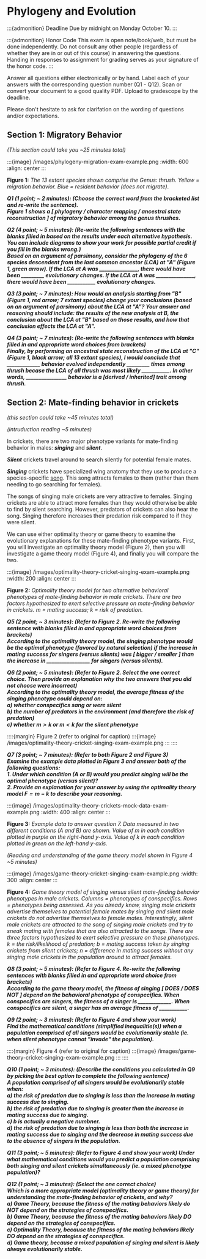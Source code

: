 # Phylogeny and Evolution

:::{admonition} Deadline
Due by midnight on Monday October 10.
:::

:::{admonition} Honor Code
This exam is open note/book/web, but must be done independently. Do not consult any other people (regardless of whether they are in or out of this course) in answering the questions. Handing in responses to assignment for grading serves as your signature of the honor code.
:::

Answer all questions either electronically or by hand. Label each of your answers with the corresponding question number (Q1 - Q12). Scan or convert your document to a good quality PDF. Upload to gradescope by the deadline. 

Please don't hesitate to ask for clarifation on the wording of questions and/or expectations.


## Section 1: Migratory Behavior
*(This section could take you \~25 minutes total)*

:::{image} /images/phylogeny-migration-exam-example.png
:width: 600
:align: center
:::

**Figure 1:** *The 13 extant species shown comprise the Genus: thrush. Yellow = migration behavior. Blue = resident behavior (does not migrate)*. 


***Q1 (1 point; \~ 2 minutes): (Choose the correct word from the bracketed list and re-write the sentence).  
Figure 1 shows a [ phylogeny / character mapping / ancestral state reconstruction ] of migratory behavior among the genus thrushes.***

***Q2 (4 point; \~ 5 minutes): (Re-write the following sentences with the blanks filled in based on the results under each alternative hypothesis. You can include diagrams to show your work for possible partial credit if you fill in the blanks wrong.)  
Based on an argument of parsimony, consider the phylogeny of the 6 species descendent from the last common ancestor (LCA) at "A" (Figure 1, green arrow). If the LCA at A was _______________, there would have been _________ evolutionary changes. If the LCA at A was _______________, there would have been ___________ evolutionary changes.***

***Q3 (3 point; \~ 7 minutes): How would an analysis starting from "B" (Figure 1, red arrow; 7 extant species) change your conclusions (based on an argument of parsimony) about the LCA at "A"? Your answer and reasoning should include: the results of the new analysis at B, the conclusion about the LCA at "B" based on those results, and how that conclusion effects the LCA at "A".***

***Q4 (3 point; \~ 7 minutes): (Re-write the following sentences with blanks filled in and appropriate word choices from brackets)  
Finally, by performing an ancestral state reconstruction of the LCA at "C" (Figure 1, black arrow; all 13 extant species), I would conclude that _____________ behavior evolved independently _________ times among thrush becase the LCA of all thrush was most likely ___________. In other words, ________________ behavior is a [derived / inherited] trait among thrush.***


## Section 2: Mate-finding behavior in crickets

*(this section could take \~45 minutes total)*

*(intruduction reading \~5 minutes)*

In crickets, there are two major phenotype variants for mate-finding behavior in males: ***singing*** and ***silent***. 

***Silent*** crickets travel around to search silently for potential female mates.

***Singing*** crickets have specialized wing anatomy that they use to produce a species-specific [song](https://youtu.be/GP5NpXcYc8A). This song attracts females to them (rather than them needing to go searching for females). 

The songs of singing male crickets are very attractive to females. Singing crickets are able to attract more females than they would otherwise be able to find by silent searching. However, predators of crickets can also hear the song. Singing therefore increases their predation risk compared to if they were silent. 

We can use either optimality theory or game theory to examine the evolutionary explanations for these mate-finding phenotype variants. First, you will investigate an optimality theory model (Figure 2), then you will investigate a game theory model (Figure 4), and finally you will compare the two. 

:::{image} /images/optimality-theory-cricket-singing-exam-example.png
:width: 200
:align: center
:::

**Figure 2:** *Optimality theory model for two alternative behavioral phenotypes of mate-finding behavior in male crickets. There are two factors hypothesized to exert selective pressure on mate-finding behavior in crickets. $m$ = mating success; $k$ = risk of predation.*

***Q5 (2 point; \~ 3 minutes): (Refer to Figure 2. Re-write the following sentence with blanks filled in and appropriate word choices from brackets)  
According to the optimality theory model, the singing phenotype would be the optimal phenotype (favored by natural selection) if the increase in mating success for singers (versus silents) was [ bigger / smaller ] than the increase in _________________ for singers (versus silents).***

***Q6 (2 point; \~ 5 minutes): (Refer to Figure 2. Select the one correct choice. Then provide an explanation why the two answers that you did not choose were incorrect)  
According to the optimality theory model, the average fitness of the singing phenotype could depend on:  
		a) whether conspecifics sang or were silent  
		b) the number of predators in the environment (and therefore the risk of predation)  
		c) whether $m > k$ or $m < k$ for the silent phenotype***

::::{margin} Figure 2 (refer to original for caption)
:::{image} /images/optimality-theory-cricket-singing-exam-example.png
:::
::::

***Q7 (3 point; \~ 7 minutes): (Refer to both Figure 2 and Figure 3)  
Examine the example data plotted in Figure 3 and answer both of the following questions:    
	1. Under which condition (A or B) would you predict singing will be the optimal phenotype (versus silent)?   
	2. Provide an explanation for your answer by using the optimality theory model $F=m-k$ to describe your reasoning.***

:::{image} /images/optimality-theory-crickets-mock-data-exam-example.png
:width: 400
:align: center
:::

**Figure 3:** *Example data to answer question 7. Data measured in two different conditions (A and B) are shown. Value of $m$ in each condition plotted in purple on the right-hand y-axis. Value of $k$ in each condition plotted in green on the left-hand y-axis.* 


*(Reading and understanding of the game theory model shown in Figure 4 \~5 minutes)*

:::{image} /images/game-theory-cricket-singing-exam-example.png
:width: 300
:align: center
:::

**Figure 4:** *Game theory model of singing versus silent mate-finding behavior phenotypes in male crickets. Columns = phenotypes of conspecifics. Rows = phenotypes being assessed. As you already know, singing male crickets advertise themselves to potential female mates by singing and silent male crickets do not advertise themselves to female mates. Interestingly, silent male crickets are attracted to the song of singing male crickets and try to sneak mating with females that are also attracted to the songs. There are three factors hypothesized to exert selective pressure on these phenotypes. $k$ = the risk/likelihood of predation; $b$ = mating success taken by singing crickets from silent crickets; $n$ = difference in mating success without any singing male crickets in the population around to attract females.* 

***Q8 (3 point; \~ 5 minutes): (Refer to Figure 4. Re-write the following sentences with blanks filled in and appropriate word choice from brackets)  
According to the game theory model, the fitness of singing [ DOES / DOES NOT ] depend on the behavioral phenotype of conspecifics. When conspecifics are singers, the fitness of a singer is _____________. When conspecifics are silent, a singer has an average fitness of ___________.***

***Q9 (2 point; \~ 3 minutes): (Refer to Figure 4 and show your work)  
Find the mathematical conditions (simplified inequalitie(s)) when a population comprised of all singers would be evolutionarily stable (ie. when silent phenotype cannot "invade" the population).***

::::{margin} Figure 4 (refer to original for caption)
:::{image} /images/game-theory-cricket-singing-exam-example.png
:::
::::

***Q10 (1 point; \~ 3 minutes): (Describe the conditions you calculated in Q9 by picking the best option to complete the following sentence)  
A population comprised of all singers would be evolutionarily stable when:  
		a) the risk of predation due to singing is less than the increase in mating success due to singing.   
		b) the risk of predation due to singing is greater than the increase in mating success due to singing.  
		c) $b$ is actually a negative numbner.  
		d) the risk of predation due to singing is less than both the increase in mating success due to singing and the decrease in mating success due to the absence of singers in the population.***

***Q11 (3 point; \~ 5 minutes): (Refer to Figure 4 and show your work) Under what mathematical conditions would you predict a population comprising both singing and silent crickets simultaneously (ie. a mixed phenotype population)?***

***Q12 (1 point; \~ 3 minutes): (Select the one correct choice)  
Which is a more appropriate model (optimality theory or game theory) for understanding the mate-finding behavior of crickets, and why?  
		a) Game Theory, because the fitness of the mating behaviors likely do NOT depend on the strategies of conspecifics.  
		b) Game Theory, because the fitness of the mating behaviors likely DO depend on the strategies of conspecifics.  
		c) Optimality Theory, because the fitness of the mating behaviors likely DO depend on the strategies of conspecifics.  
		d) Game theory, because a mixed population of singing and silent is likely always evolutionarily stable.***


<!-- 
---

## You can do it better

Improve these two excerpts from editorials on animal behavior. Make at least two majore improvements to each excerpt. Highlight your changes and briefly explain the reason for the change using footnote-style annotation. 

One
:::{epigraph}
A phylogeny is a study of the relationships among a group of organisms. Animals that evolved from a common ancestor evolve in different ways. They also develop different traits at different times. Every species can be connected to one common ancestor that they all evolved from. In this case, phylogeny is used on rattlesnakes. (Figure 1) The rattlesnakes were investigated for showing the trait of cannibalistic behavior or not showing the trait. Out of many species, only 6 show cannibalistic behavior. For the species that do show the trait, they seem to come up in very distant relationships. Very few of the species that are close in evolution share the trait. Also, based on just the phylogeny the ancestral trait can be predicted. An ancestral trait is a trait that the very first ancestor, that the species evolved from, shows. In this case, the ancestral trait is cannibalistic behavior because the species “Sistrurus catenatus has a direct lineage to the common ancestor. This species does show cannibal-like behavior thus the ancestral trait is cannibalism.
:::

:::{figure-md} Phylogeny-example_snake-cannibal
<img src="/images/Phylogeny_Snake-Cannibalism.png" alt="fishy" class="bg-primary mb-1" width="400px">

The character mapping and ancestral state reconstruction accompanying the text. 
:::

Two 

:::{epigraph}
Infanticide has a high benefit and a low cost. The high benefit is because eating a snake's offspring can bring a lot of nutrients into the snake's diet. Some snakes eat their young because they need to compensate for their lost energy when producing offspring. The cost is low because it is easy for the snake to eat their young, there is very little risk to the parent snake itself since the offspring has no means of defending itself. Since the benefit outweighs the cost this is a viable option and could explain why rattlesnakes partake in cannibalism. The main benefit of infanticide is not losing the energy that went into reproduction.
:::

- Can you think of any alternative hypotheses or factors? -->
<!-- ---

Code breaking of escape by tentacled snake (read a Ken Catania paper?)

What is the FAP of the fish? what is the sign stimulus? What is the code-breaking behavior? How would the escape behavior of fish likely start to differ in environments where tentacled snakes live? Why might the escape behavior persist 'as-is' even in environments where tentacled snakes live (ie. what other selection pressures are there on the escape behavior)?


 -->


